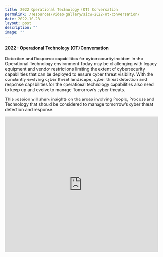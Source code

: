 ```yaml
---
title: 2022 Operational Technology (OT) Conversation
permalink: /resources/video-gallery/sicw-2022-ot-conversation/
date: 2022-10-28
layout: post
description: ""
image: ""
---
```

#### **2022 - Operational Technology (OT) Conversation**

Detection and Response capabilities for cybersecurity incident in the Operational Technology environment Today may be challenging with legacy equipment and vendor restrictions limiting the extent of cybersecurity capabilities that can be deployed to ensure cyber threat visibility. With the constantly evolving cyber threat landscape, cyber threat detection and response capabilities for the operational technology capabilities also need to keep up and evolve to manage Tomorrow’s cyber threats.

This session will share insights on the areas involving People, Process and Technology that should be considered to manage tomorrow’s cyber threat detection and response.

<iframe allowfullscreen="" allow="accelerometer; autoplay; clipboard-write; encrypted-media; gyroscope; picture-in-picture; web-share" frameborder="0" title="YouTube video player" src="https://www.youtube.com/embed/udD9ry0-WAY" width="100%" height="445"></iframe>